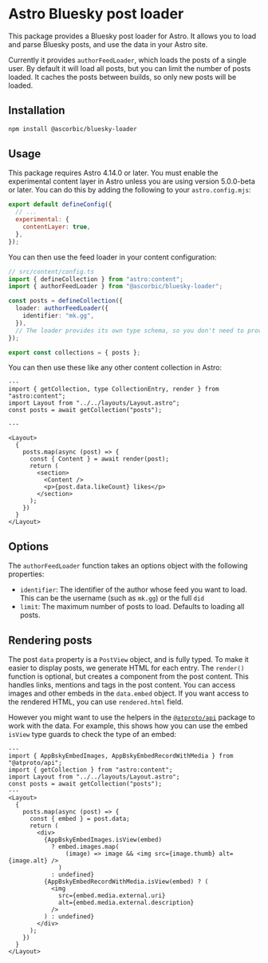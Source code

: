 # Astro Bluesky post loader

This package provides a Bluesky post loader for Astro. It allows you to load and parse Bluesky posts, and use the data in your Astro site.

Currently it provides `authorFeedLoader`, which loads the posts of a single user. By default it will load all posts, but you can limit the number of posts loaded. It caches the posts between builds, so only new posts will be loaded.

## Installation

```sh
npm install @ascorbic/bluesky-loader
```

## Usage

This package requires Astro 4.14.0 or later. You must enable the experimental content layer in Astro unless you are using version 5.0.0-beta or later. You can do this by adding the following to your `astro.config.mjs`:

```javascript
export default defineConfig({
  // ...
  experimental: {
    contentLayer: true,
  },
});
```

You can then use the feed loader in your content configuration:

```typescript
// src/content/config.ts
import { defineCollection } from "astro:content";
import { authorFeedLoader } from "@ascorbic/bluesky-loader";

const posts = defineCollection({
  loader: authorFeedLoader({
    identifier: "mk.gg",
  }),
  // The loader provides its own type schema, so you don't need to provide one
});

export const collections = { posts };
```

You can then use these like any other content collection in Astro:

```astro
---
import { getCollection, type CollectionEntry, render } from "astro:content";
import Layout from "../../layouts/Layout.astro";
const posts = await getCollection("posts");

---

<Layout>
  {
    posts.map(async (post) => {
      const { Content } = await render(post);
      return (
        <section>
          <Content />
          <p>{post.data.likeCount} likes</p>
        </section>
      );
    })
  }
</Layout>

```

## Options

The `authorFeedLoader` function takes an options object with the following properties:

- `identifier`: The identifier of the author whose feed you want to load. This can be the username (such as `mk.gg`) or the full `did`
- `limit`: The maximum number of posts to load. Defaults to loading all posts.

## Rendering posts

The post `data` property is a `PostView` object, and is fully typed. To make it easier to display posts, we generate HTML for each entry. The `render()` function is optional, but creates a component from the post content. This handles links, mentions and tags in the post content. You can access images and other embeds in the `data.embed` object. If you want access to the rendered HTML, you can use `rendered.html` field.

However you might want to use the helpers in the [`@atproto/api`](https://www.npmjs.com/package/@atproto/api) package to work with the data. For example, this shows how you can use the embed `isView` type guards to check the type of an embed:

```astro
---
import { AppBskyEmbedImages, AppBskyEmbedRecordWithMedia } from "@atproto/api";
import { getCollection } from "astro:content";
import Layout from "../../layouts/Layout.astro";
const posts = await getCollection("posts");
---
<Layout>
  {
    posts.map(async (post) => {
      const { embed } = post.data;
      return (
        <div>
          {AppBskyEmbedImages.isView(embed)
            ? embed.images.map(
                (image) => image && <img src={image.thumb} alt={image.alt} />
              )
            : undefined}
          {AppBskyEmbedRecordWithMedia.isView(embed) ? (
            <img
              src={embed.media.external.uri}
              alt={embed.media.external.description}
            />
          ) : undefined}
        </div>
      );
    })
  }
</Layout>

```
